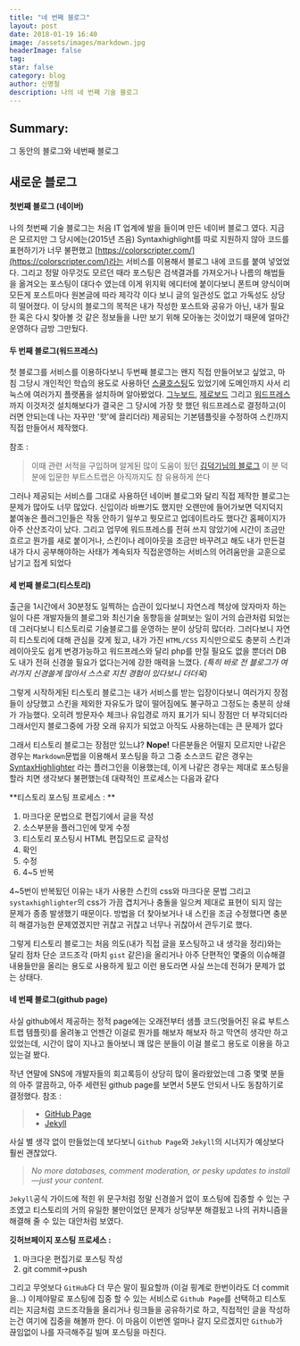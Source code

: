 ```yaml
---
title: "네 번째 블로그"
layout: post
date: 2018-01-19 16:40
image: /assets/images/markdown.jpg
headerImage: false
tag:
star: false
category: blog
author: 신명철
description: 나의 네 번째 기술 블로그
---
```


## Summary:
그 동안의 블로그와 네번째 블로그


## 새로운 블로그

#### 첫번째 블로그 (네이버)
나의 첫번째 기술 블로그는 처음 IT 업계에 발을 들이며 만든 네이버 블로그 였다.
지금은 모르지만 그 당시에는(2015년 즈음) Syntaxhighlight를 따로 지원하지 않아 코드를 표현하기가 너무 불편했고
[https://colorscripter.com/](https://colorscripter.com/)라는 서비스를 이용해서 블로그 내에 코드를 붙여 넣었었다.
그리고 정말 아무것도 모르던 때라 포스팅은 검색결과를 가져오거나 나름의 해법들을 옮겨오는 포스팅이 대다수 였는데
이게 위지윅 에디터에 붙이다보니 폰트며 양식이며 모든게 포스트마다 원본글에 따라 제각각 이다 보니 글의 일관성도 없고 가독성도 상당히 떨어졌다.
이 당시의 블로그의 목적은 내가 작성한 포스트와 공유가 아닌,
내가 필요한 혹은 다시 찾아볼 것 같은 정보들을 나만 보기 위해 모아놓는 것이었기 때문에 얼마간 운영하다 금방 그만뒀다.

#### 두 번째 블로그(워드프레스)
첫 블로그를 서비스를 이용하다보니 두번째 블로그는 왠지 직접 만들어보고 싶었고, 마침 그당시 개인적인 학습의 용도로 사용하던
[스쿨호스팅](https://www.phps.kr/)도 있었기에 도메인까지 사서 리눅스에 여러가지 플랫폼을 설치하며 알아봤었다.
[그누보드](https://sir.kr/), [제로보드](https://www.xpressengine.com/) 그리고 [워드프레스](https://wordpress.com)까지 이것저것 설치해보다가 결국은 그 당시에 가장 핫 했던 워드프레스로 결정하고(이러면 안되는데 나는 자꾸만 '핫'에 끌리더라) 제공되는 기본템플릿을 수정하여 스킨까지 직접 만들어서 제작했다.

참조 : 
> 이때 관련 서적을 구입하며 알게된 많이 도움이 됬던 [김덕기님의 블로그](http://martian36.tistory.com/)
> 이 분 덕분에 입문한 부트스트랩은 아직까지도 참 유용하게 쓴다

그러나 제공되는 서비스를 그대로 사용하던 네이버 블로그와 달리 직접 제작한 블로그는 문제가 많아도 너무 많았다.
신입이라 바쁘기도 했지만 오랜만에 들어가보면 덕지덕지 붙여놓은 플러그인들은 작동 안하기 일쑤고 뭣모르고 업데이트라도 했다간 홈페이지가 아주 산산조각이 났다.
그리고 업무에 워드프레스를 전혀 쓰지 않았기에 시간이 조금만 흐르고 뭔가를 새로 붙이거나, 스킨이나 레이아웃을 조금만 바꾸려고 해도 내가 만든걸 내가 다시 공부해야하는 사태가 계속되자 직접운영하는 서비스의 어려움만을 교훈으로 남기고 접게 되었다

#### 세 번째 블로그(티스토리)
출근을 1시간에서 30분정도 일찍하는 습관이 있다보니 자연스레 책상에 앉자마자 하는일이 다른 개발자들의 블로그와 최신기술 동향등을 살펴보는 일이 거의 습관처럼 되었는데 그러다보니 티스토리로 기술블로그를 운영하는 분이 상당히 많더라.
그러다보니 자연히 티스토리에 대해 관심을 갖게 됬고, 내가 가진 `HTML/CSS` 지식만으로도 충분히 스킨과 레이아웃도 쉽게 변경가능하고 워드프레스와 달리 php를 만질 필요도 없을 뿐더러 DB도 내가 전혀 신경쓸 필요가 없다는거에 강한 매력을 느꼈다.
*(특히 바로 전 블로그가 여러가지 신경쓸게 많아서 스스로 지친 경험이 있다보니 더더욱)*

그렇게 시작하게된 티스토리 블로그는 내가 서비스를 받는 입장이다보니 여러가지 장점들이 상당했고
스킨을 제외한 자유도가 많이 떨어짐에도 불구하고 그정도는 충분히 상쇄가 가능했다.
오히려 방문자수 체크나 유입경로 까지 표기가 되니 장점만 더 부각되더라
그래서인지 블로그중에 가장 오래 유지가 되었고 아직도 사용하는데는 큰 문제가 없다

그래서 티스토리 블로그는 장점만 있느냐? **Nope!**
다른분들은 어떨지 모르지만 나같은 경우는 `Markdown`문법을 이용해서 포스팅을 하고 그중 소스코드 같은 경우는
[SyntaxHighlighter](http://alexgorbatchev.com/SyntaxHighlighter/) 라는 플러그인을 이용했는데,
이게 나같은 경우는 제대로 포스팅을 할라 치면 생각보다 불편했는데 대략적인 프로세스는 다음과 같다

**티스토리 포스팅 프로세스 : **
 
1. 마크다운 문법으로 편집기에서 글을 작성
2. 소스부분을 플러그인에 맞게 수정
3. 티스토리 포스팅시 HTML 편집모드로 글작성
4. 확인
5. 수정
6. 4~5 반복

4~5번이 반복됬던 이유는 내가 사용한 스킨의 css와 마크다운 문법 그리고 `systaxhighlighter`의 css가 가끔 겹치거나 충돌을 일으켜 제대로 표현이 되지 않는 문제가 종종 발생했기 때문이다.
방법을 더 찾아보거나 내 스킨을 조금 수정했다면 충분히 해결가능한 문제였겠지만 귀찮고 귀찮고 너무나 귀찮아서
관두기로 했다.

그렇게 티스토리 블로그는 처음 의도(내가 직접 글을 포스팅하고 내 생각을 정리)와는 달리 점차 단순 코드조각
(마치 `gist` 같은)을 올리거나 아주 단편적인 몇줄의 이슈해결 내용들만을 올리는 용도로 사용하게 됬고
이런 용도라면 사실 쓰는데 전혀가 문제가 없는 상태다.

#### 네 번째 블로그(github page)
사실 github에서 제공하는 정적 page에는 오래전부터 샘플 코드(멋들어진 유료 부트스트랩 템플릿)를 올려놓고
언젠간 이걸로 뭔가를 해보자 해보자 하고 막연히 생각만 하고 있었는데, 
시간이 많이 지나고 돌아보니 꽤 많은 분들이 이걸 블로그 용도로 이용을 하고 있는걸 봤다.

작년 연말에 SNS에 개발자들의 회고록등이 상당히 많이 올라왔었는데 그중 몇몇 분들의 아주 깔끔하고, 아주 세련된 github page를 보면서 5분도 안되서 나도 동참하기로 결정했다.
참조 : 
> - [GitHub Page](https://pages.github.com)
> - [Jekyll](https://jekyllrb-ko.github.io/)

사실 별 생각 없이 만들었는데 보다보니 `Github Page`와 `Jekyll`의 시너지가 예상보다 훨씬 괜찮았다.
> *No more databases, comment moderation, or pesky updates to install—just your content.*

`Jekyll`공식 가이드에 적힌 위 문구처럼 정말 신경쓸거 없이 포스팅에 집중할 수 있는 구조였고
티스토리의 거의 유일한 불만이었던 문제가 상당부분 해결됬고 나의 귀차니즘을 해결해 줄 수 있는 대안처럼 보였다.

**깃허브페이지 포스팅 프로세스 :**
1. 마크다운 편집기로 포스팅 작성
2. git commit->push 

그리고 무엇보다 `GitHub`다 더 무슨 말이 필요할까
(이걸 핑계로 한번이라도 더 commit을...)
이제야말로 포스팅에 집중 할 수 있는 서비스로 `Github Page`를 선택하고 티스토리는 지금처럼 코드조각들을 올리거나
링크들을 공유하기로 하고, 직접적인 글을 작성하는건 여기에 집중을 해볼까 한다.
이 마음이 이번엔 얼마나 갈지 모르겠지만 `Github`가 끊임없이 나를 자극해주길 빌며 포스팅을 마친다.

